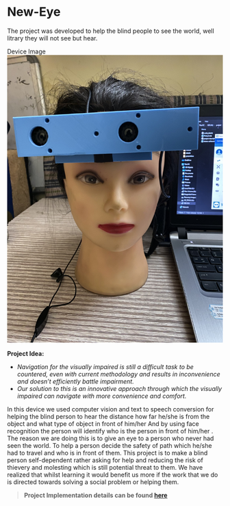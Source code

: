 # New-Eye


The project was developed to help the blind people to see the world, well litrary they will not see but hear.

Device Image
![](project_images/front_view.jpg)


**Project Idea:**

* *Navigation for the visually impaired is still a difficult task to be countered, even with current methodology and results in inconvenience and doesn’t efficiently battle impairment.*
* *Our solution to this is an innovative approach through which the visually impaired can navigate with more convenience and comfort.* 

In this device we used computer vision and text to speech conversion for helping the blind person to hear the distance how far he/she is from the object and what type of object in front of him/her And by using face recognition the person will identify who is the person in front of him/her .
The reason we are doing this is to give an eye to a person who never had seen the world. To help a person decide the safety of path which he/she had to travel and who is in front of them. This project is to make a blind person self-dependent rather asking for help and reducing the risk of thievery and molesting which is still potential threat to them.
We have realized that whilst learning it would benefit us more if the work that we do is directed towards solving a social problem or helping them.


>**Project Implementation details can be found [here](docs/code_details.docx)**

